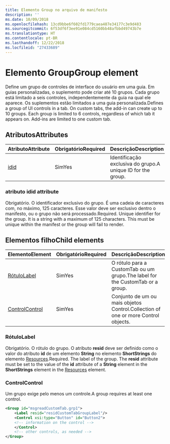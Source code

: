 ```yaml
---
title: Elemento Group no arquivo de manifesto
description: ''
ms.date: 10/09/2018
ms.openlocfilehash: 13cd9bbe6f602fd1779caea487e34177c3e9d483
ms.sourcegitcommit: 6f53df6f3ee91e084cd5160bb48afbbd49743b7e
ms.translationtype: HT
ms.contentlocale: pt-BR
ms.lasthandoff: 12/22/2018
ms.locfileid: "27433689"
---
```

# <a name="group-element"></a><span data-ttu-id="ed2fe-102">Elemento Group</span><span class="sxs-lookup"><span data-stu-id="ed2fe-102">Group element</span></span>

<span data-ttu-id="ed2fe-p101">Define um grupo de controles de interface do usuário em uma guia.  Em guias personalizadas, o suplemento pode criar até 10 grupos. Cada grupo está limitado a seis controles, independentemente da guia na qual ele aparece. Os suplementos estão limitados a uma guia personalizada.</span><span class="sxs-lookup"><span data-stu-id="ed2fe-p101">Defines a group of UI controls in a tab.  On custom tabs, the add-in can create up to 10 groups. Each group is limited to 6 controls, regardless of which tab it appears on. Add-ins are limited to one custom tab.</span></span>

## <a name="attributes"></a><span data-ttu-id="ed2fe-106">Atributos</span><span class="sxs-lookup"><span data-stu-id="ed2fe-106">Attributes</span></span>

|  <span data-ttu-id="ed2fe-107">Atributo</span><span class="sxs-lookup"><span data-stu-id="ed2fe-107">Attribute</span></span>  |  <span data-ttu-id="ed2fe-108">Obrigatório</span><span class="sxs-lookup"><span data-stu-id="ed2fe-108">Required</span></span>  |  <span data-ttu-id="ed2fe-109">Descrição</span><span class="sxs-lookup"><span data-stu-id="ed2fe-109">Description</span></span>  |
|:-----|:-----|:-----|
|  [<span data-ttu-id="ed2fe-110">id</span><span class="sxs-lookup"><span data-stu-id="ed2fe-110">id</span></span>](#id-attribute)  |  <span data-ttu-id="ed2fe-111">Sim</span><span class="sxs-lookup"><span data-stu-id="ed2fe-111">Yes</span></span>  | <span data-ttu-id="ed2fe-112">Identificação exclusiva do grupo.</span><span class="sxs-lookup"><span data-stu-id="ed2fe-112">A unique ID for the group.</span></span>|

### <a name="id-attribute"></a><span data-ttu-id="ed2fe-113">atributo id</span><span class="sxs-lookup"><span data-stu-id="ed2fe-113">id attribute</span></span>

<span data-ttu-id="ed2fe-p102">Obrigatório. O identificador exclusivo do grupo. É uma cadeia de caracteres com, no máximo, 125 caracteres. Esse valor deve ser exclusivo dentro o manifesto, ou o grupo não será processado.</span><span class="sxs-lookup"><span data-stu-id="ed2fe-p102">Required. Unique identifier for the group. It is a string with a maximum of 125 characters. This must be unique within the manifest or the group will fail to render.</span></span>

## <a name="child-elements"></a><span data-ttu-id="ed2fe-118">Elementos filho</span><span class="sxs-lookup"><span data-stu-id="ed2fe-118">Child elements</span></span>
|  <span data-ttu-id="ed2fe-119">Elemento</span><span class="sxs-lookup"><span data-stu-id="ed2fe-119">Element</span></span> |  <span data-ttu-id="ed2fe-120">Obrigatório</span><span class="sxs-lookup"><span data-stu-id="ed2fe-120">Required</span></span>  |  <span data-ttu-id="ed2fe-121">Descrição</span><span class="sxs-lookup"><span data-stu-id="ed2fe-121">Description</span></span>  |
|:-----|:-----|:-----|
|  [<span data-ttu-id="ed2fe-122">Rótulo</span><span class="sxs-lookup"><span data-stu-id="ed2fe-122">Label</span></span>](#label)      | <span data-ttu-id="ed2fe-123">Sim</span><span class="sxs-lookup"><span data-stu-id="ed2fe-123">Yes</span></span> |  <span data-ttu-id="ed2fe-124">O rótulo para a CustomTab ou um grupo.</span><span class="sxs-lookup"><span data-stu-id="ed2fe-124">The label for the CustomTab or a group.</span></span>  |
|  [<span data-ttu-id="ed2fe-125">Control</span><span class="sxs-lookup"><span data-stu-id="ed2fe-125">Control</span></span>](#control)    | <span data-ttu-id="ed2fe-126">Sim</span><span class="sxs-lookup"><span data-stu-id="ed2fe-126">Yes</span></span> |  <span data-ttu-id="ed2fe-127">Conjunto de um ou mais objetos Control.</span><span class="sxs-lookup"><span data-stu-id="ed2fe-127">Collection of one or more Control objects.</span></span>  |

### <a name="label"></a><span data-ttu-id="ed2fe-128">Rótulo</span><span class="sxs-lookup"><span data-stu-id="ed2fe-128">Label</span></span> 

<span data-ttu-id="ed2fe-p103">Obrigatório. O rótulo do grupo. O atributo **resid** deve ser definido como o valor do atributo **id** de um elemento **String** no elemento **ShortStrings** do elemento [Resources](resources.md).</span><span class="sxs-lookup"><span data-stu-id="ed2fe-p103">Required. The label of the group. The  **resid** attribute must be set to the value of the **id** attribute of a **String** element in the **ShortStrings** element in the [Resources](resources.md) element.</span></span>

### <a name="control"></a><span data-ttu-id="ed2fe-132">Control</span><span class="sxs-lookup"><span data-stu-id="ed2fe-132">Control</span></span>
<span data-ttu-id="ed2fe-133">Um grupo exige pelo menos um controle.</span><span class="sxs-lookup"><span data-stu-id="ed2fe-133">A group requires at least one control.</span></span>

```xml
<Group id="msgreadCustomTab.grp1">
    <Label resid="residCustomTabGroupLabel"/>
    <Control xsi:type="Button" id="Button2">
    <!-- information on the control -->
    </Control>
    <!-- other controls, as needed -->
</Group>
```